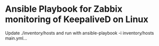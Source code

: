 # Ansible Playbook for Zabbix monitoring of KeepaliveD on Linux

Update ./inventory/hosts and run with ansible-playbook -i inventory/hosts main.yml...
